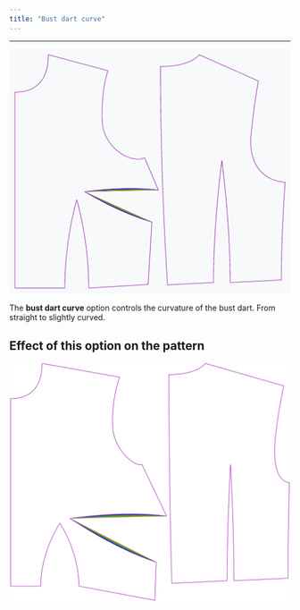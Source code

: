 ```yaml
---
title: "Bust dart curve"
---
```


***

![The effect of the bust dart curve option on the pattern](sample.png)

The **bust dart curve** option controls the curvature of the bust dart.
From straight to slightly curved.

## Effect of this option on the pattern

![This image shows the effect of this option by superimposing several variants that have a different value for this option](bella_bustdartcurve_sample.svg "Effect of this option on the pattern")
